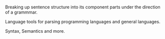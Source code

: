 Breaking up sentence structure into its component parts under the direction of a grammmar. 

Language tools for parsing programming languages and general languages.

Syntax, Semantics and more.

